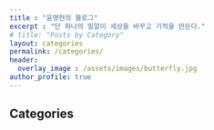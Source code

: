 ```yaml
---
title : "윤명현의 블로그"
excerpt : "단 하나의 밀알이 세상을 바꾸고 기적을 만든다."
# title: "Posts by Category"
layout: categories
permalink: /categories/
header:
  overlay_image : /assets/images/butterfly.jpg
author_profile: true
---
```


## Categories
